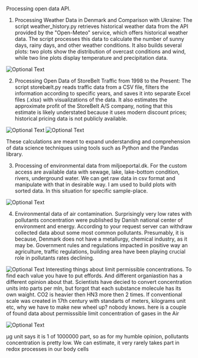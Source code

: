 Processing open data API.

1. Processing Weather Data in Denmark and Comparison with Ukraine: 
The script weather_history.py retrieves historical weather data from the API provided by the "Open-Meteo" service, 
which offers historical weather data. The script processes this data to calculate the number of sunny days, rainy days, 
and other weather conditions. It also builds several plots: two plots show the distribution of overcast conditions 
and wind, while two line plots display temperature and precipitation data.

![Optional Text](../master/Figure_1.png)

2. Processing Open Data of StoreBelt Traffic from 1998 to the Present: 
The script storebælt.py reads traffic data from a CSV file, filters the information according to specific years, 
and saves it into separate Excel files (.xlsx) with visualizations of the data. It also estimates the approximate profit 
of the StoreBelt A/S company, noting that this estimate is likely understated because it uses modern discount prices; 
historical pricing data is not publicly available.

![Optional Text](../master/barplot.png)
![Optional Text](../master/pie_chart.png)

   
These calculations are meant to expand understanding and comprehension of data science techniques 
using tools such as Python and the Pandas library.

3. Processing of environmental data from miljoeportal.dk.
For the custom access are available data with sewage, lake, lake-bottom condition, rivers, underground water.
We can get raw data in csv format and manipulate with that in desirable way. I am used to build plots with sorted data.
In this situation for specific  sample-place.

![Optional Text](../master/contamination_Svaneke%20Renseanl%C3%A6g.png)

4. Environmental data of air contamination. Surprisingly very low rates with pollutants concentration were published by Danish
national center of environment and energy. According to your request server can withdraw collected data about some most 
common pollutants. Presumably, it is because, Denmark does not have a metallurgy, chemical industry, as it may be. 
Government rules and regulations impacted in positive way an agriculture, traffic regulations, building area have been 
playing crucial role in pollutants rates declining.

![Optional Text](../master//contamination_air.png)
Interesting things about limit permissible concentrations. To find each value you have to put effords. And different organiastion
has a different opinion about that.
Scientists have decied to convert concentration units into parts per mln, but forgot that each substance molecule has its own waight.
CO2 is heavier then HN3 more then 2 times. If conventional scale was created in 17th century with standarts of meters, kilograms unit etc,
why we have to make new wheel up? 
nobody knows. 
here is a couple of found data about permisssible limit concentration of gases in the Air

![Optional Text](../master//%D0%A1%D0%BD%D0%B8%D0%BC%D0%BE%D0%BA%20%D1%8D%D0%BA%D1%80%D0%B0%D0%BD%D0%B0%202024-09-05%20190515.png)

μg unit says it is 1 of 1000000 part, so as for my humble opinion, pollutants concentration is pretty low. 
We can estimate, it very rarely takes part in redox processes in our body cells
